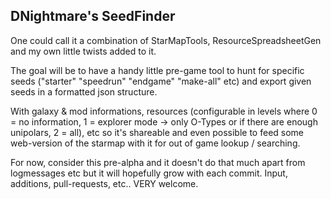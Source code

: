 ## DNightmare's SeedFinder

One could call it a combination of StarMapTools, ResourceSpreadsheetGen and my own little twists added to it.

The goal will be to have a handy little pre-game tool to hunt for specific seeds ("starter" "speedrun" "endgame" "make-all" etc) and export given seeds in a formatted json structure.

With galaxy & mod informations, resources (configurable in levels where 0 = no information, 1 = explorer mode -> only O-Types or if there are enough unipolars, 2 = all), etc so it's shareable and even possible to feed some web-version of the starmap with it for out of game lookup / searching.

For now, consider this pre-alpha and it doesn't do that much apart from logmessages etc but it will hopefully grow with each commit.
Input, additions, pull-requests, etc.. VERY welcome.